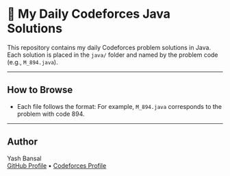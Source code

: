 # 📘 My Daily Codeforces Java Solutions

This repository contains my daily Codeforces problem solutions in Java.  
Each solution is placed in the `java/` folder and named by the problem code (e.g., `M_894.java`).

---

## How to Browse

- Each file follows the format:
For example, `M_894.java` corresponds to the problem with code 894.

---

## Author

Yash Bansal  
[GitHub Profile](https://github.com/yanab-1) • [Codeforces Profile](https://codeforces.com/profile/yashbansal99)
